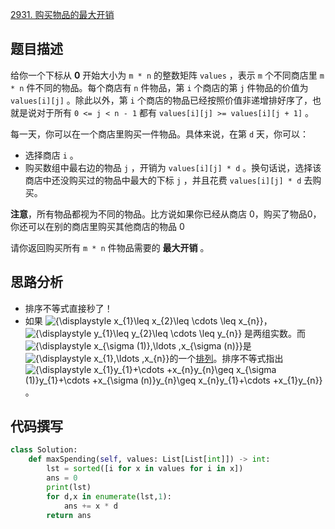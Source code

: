 [2931. 购买物品的最大开销 ](https://leetcode.cn/problems/maximum-spending-after-buying-items/description/)

## 题目描述

给你一个下标从 **0** 开始大小为 `m * n` 的整数矩阵 `values` ，表示 `m` 个不同商店里 `m * n` 件不同的物品。每个商店有 `n` 件物品，第 `i` 个商店的第 `j` 件物品的价值为 `values[i][j]` 。除此以外，第 `i` 个商店的物品已经按照价值非递增排好序了，也就是说对于所有 `0 <= j < n - 1` 都有 `values[i][j] >= values[i][j + 1]` 。

每一天，你可以在一个商店里购买一件物品。具体来说，在第 `d` 天，你可以：

- 选择商店 `i` 。
- 购买数组中最右边的物品 `j` ，开销为 `values[i][j] * d` 。换句话说，选择该商店中还没购买过的物品中最大的下标 `j` ，并且花费 `values[i][j] * d` 去购买。

**注意**，所有物品都视为不同的物品。比方说如果你已经从商店 0，购买了物品0，你还可以在别的商店里购买其他商店的物品 0

请你返回购买所有 `m * n` 件物品需要的 **最大开销** 。

## 思路分析

- 排序不等式直接秒了！
- 如果 ![{\\displaystyle x_{1}\\leq x_{2}\\leq \\cdots \\leq x_{n}}](https://wikimedia.org/api/rest_v1/media/math/render/svg/b45977b7a9177c2ecc8183cac46da47e6c6d645b)，![{\\displaystyle y_{1}\\leq y_{2}\\leq \\cdots \\leq y_{n}}](https://wikimedia.org/api/rest_v1/media/math/render/svg/b83d3adc680e80f86467887b72ee4af3b7b8fe96) 是两组实数。而 ![{\\displaystyle x_{\\sigma (1)},\\ldots ,x_{\\sigma (n)}}](https://wikimedia.org/api/rest_v1/media/math/render/svg/f09e283016a2d622e863004bca1958c05bdfe218)是![{\\displaystyle x_{1},\\ldots ,x_{n}}](https://wikimedia.org/api/rest_v1/media/math/render/svg/737e02a5fbf8bc31d443c91025339f9fd1de1065)的一个[排列](https://www.wikiwand.com/zh-cn/排列)。排序不等式指出 ![{\\displaystyle x_{1}y_{1}+\\cdots +x_{n}y_{n}\\geq x_{\\sigma (1)}y_{1}+\\cdots +x_{\\sigma (n)}y_{n}\\geq x_{n}y_{1}+\\cdots +x_{1}y_{n}}](https://wikimedia.org/api/rest_v1/media/math/render/svg/032fccf8a66b5a0a47c827bc02d42289facfee49)。



## 代码撰写

```python
class Solution:
    def maxSpending(self, values: List[List[int]]) -> int:
        lst = sorted([i for x in values for i in x])
        ans = 0
        print(lst)
        for d,x in enumerate(lst,1):
            ans += x * d
        return ans
```

